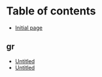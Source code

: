 # Table of contents

* [Initial page](README.md)

## gr

* [Untitled](gr/untitled.md)
* [Untitled](untitled.md)

